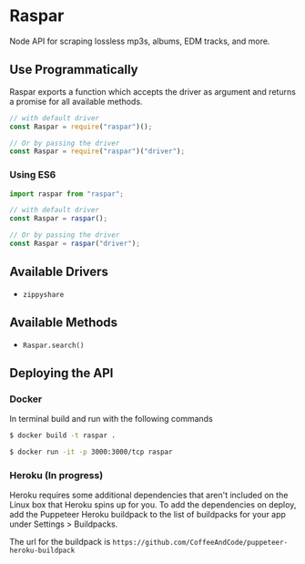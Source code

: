 # Raspar

Node API for scraping lossless mp3s, albums, EDM tracks, and more.

## Use Programmatically

Raspar exports a function which accepts the driver as argument and returns a promise for all available methods.

```javascript
// with default driver
const Raspar = require("raspar")();

// Or by passing the driver
const Raspar = require("raspar")("driver");
```

### Using ES6

```javascript
import raspar from "raspar";

// with default driver
const Raspar = raspar();

// Or by passing the driver
const Raspar = raspar("driver");
```

## Available Drivers

- `zippyshare`

## Available Methods

- `Raspar.search()`

## Deploying the API

### Docker

In terminal build and run with the following commands

```bash
$ docker build -t raspar .

$ docker run -it -p 3000:3000/tcp raspar
```

### Heroku (In progress)

Heroku requires some additional dependencies that aren't included on the Linux box that Heroku spins up for you.
To add the dependencies on deploy, add the Puppeteer Heroku buildpack to the list of buildpacks for your app under Settings > Buildpacks.

The url for the buildpack is `https://github.com/CoffeeAndCode/puppeteer-heroku-buildpack`
